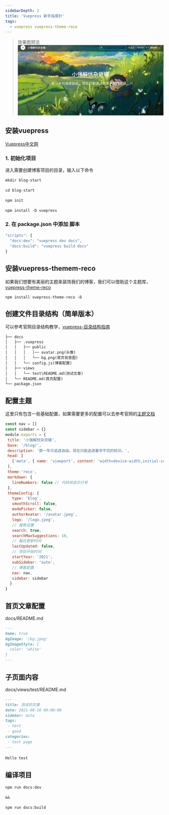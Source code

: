 ```yaml
---
sidebarDepth: 2
title: 'Vuepress 新手指南针'
tags: 
  - vuepress vuepress-theme-reco
---
```


>
> 效果图预览  
> ![博客图片](../../assets/devops/vuepress/vuepress01.png)  

## 安装vuepress
[Vuepress中文网](https://vuepress.vuejs.org/zh/)

### 1. 初始化项目

进入需要创建博客项目的目录，输入以下命令
```shell
mkdir blog-start

cd blog-start

npm init

npm install -D vuepress
```

### 2. 在 package.json 中添加 脚本
```js
"scripts": {
  "docs:dev": "vuepress dev docs",
  "docs:build": "vuepress build docs"
}
```

## 安装vuepress-themem-reco
如果我们想要有美丽的主题来装饰我们的博客，我们可以借助这个主题库，[vuepress-theme-reco](https://vuepress-theme-reco.recoluan.com/)
```shell
npm install vuepress-theme-reco -D
```

## 创建文件目录结构（简单版本）
可以参考官网目录结构教学，[vuepress-目录结构指南](https://vuepress.vuejs.org/zh/guide/directory-structure.html#%E9%BB%98%E8%AE%A4%E7%9A%84%E9%A1%B5%E9%9D%A2%E8%B7%AF%E7%94%B1)

```shell
├── docs
│   ├── .vuepress
│   │   ├── public
│   │   │   │── avatar.png(头像)
│   │   │   └── bg.png(首页背景图)
│   │   └── config.js(博客配置)
│   ├── views
│   │   └── test\README.md(测试文章)
│   └── README.md(首页配置)
└── package.json
```

## 配置主题
这里只有包含一些基础配置，如果需要更多的配置可以去参考官网的[主题文档](https://vuepress-theme-reco.recoluan.com/views/1.x/configJs.html)

```js
const nav = []
const sidebar = {}
module.exports = {
 title: '小强解忧杂货铺', 
 base: '/blog/',
 description: '那一年只追逐自由，现在只能追逐着学不完的知识。',
 head: [
   ['meta', { name: 'viewport', content: 'width=device-width,initial-scale=1,user-scalable=no' }]
 ],
 theme:'reco',
 markdown: {
   lineNumbers: false // 代码块显示行号
 },
 themeConfig: {
   type: 'blog',
   smoothScroll: false,
   modePicker: false,
   authorAvatar: '/avatar.jpeg',
   logo: '/logo.jpeg',
   // 搜索设置
   search: true,
   searchMaxSuggestions: 10,
   // 最后更新时间
   lastUpdated: false,
   // 项目开始时间
   startYear: '2021',
   subSidebar: 'auto',
   // 博客配置
   nav: nav,
   sidebar: sidebar
  }
}
```

## 首页文章配置

docs/README.md
```md
---
home: true
bgImage: '/bg.jpeg'
bgImageStyle: {
  color: 'white'
}
---
```

## 子页面内容
docs/views/test/README.md
```md
---
title: 测试的文章
date: 2021-08-16 09:00:00
sidebar: auto
tags:
 - test
 - good
categories:
 - test page
---

Hello test
```

## 编译项目
```shell
npm run docs:dev

&&

npm run docs:build

```





